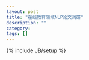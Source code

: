 ```yaml
---
layout: post
title: "在线教育领域NLP论文调研"
description: ""
category: 
tags: []
---
```

{% include JB/setup %}
